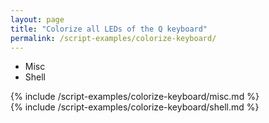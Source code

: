 ```yaml
---
layout: page
title: "Colorize all LEDs of the Q keyboard"
permalink: /script-examples/colorize-keyboard/
---
```


<ul class="tabs__top-bar">
    <li class="tab-link current" data-tab="tab-install-misc">Misc</li>
    <li class="tab-link" data-tab="tab-install-shell">Shell</li>
</ul>


<div id="tab-install-misc" class="tabs__content current" markdown="1">
{% include /script-examples/colorize-keyboard/misc.md %}
</div>

<div id="tab-install-shell" class="tabs__content" markdown="1">
{% include /script-examples/colorize-keyboard/shell.md %}
</div>